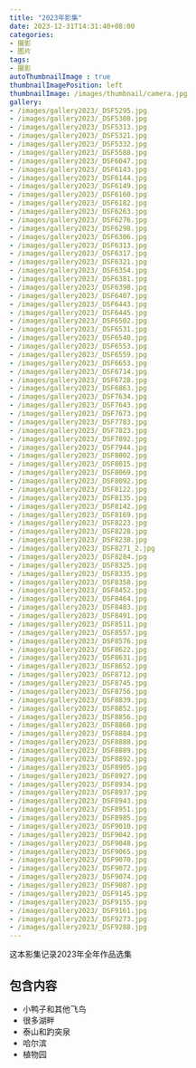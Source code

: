 ```yaml
---
title: "2023年影集"
date: 2023-12-31T14:31:40+08:00
categories:
- 摄影
- 图片
tags:
- 摄影
autoThumbnailImage : true
thumbnailImagePosition: left
thumbnailImage: /images/thumbnail/camera.jpg
gallery:
- /images/gallery2023/_DSF5295.jpg
- /images/gallery2023/_DSF5308.jpg
- /images/gallery2023/_DSF5313.jpg
- /images/gallery2023/_DSF5321.jpg
- /images/gallery2023/_DSF5332.jpg
- /images/gallery2023/_DSF5588.jpg
- /images/gallery2023/_DSF6047.jpg
- /images/gallery2023/_DSF6143.jpg
- /images/gallery2023/_DSF6144.jpg
- /images/gallery2023/_DSF6149.jpg
- /images/gallery2023/_DSF6160.jpg
- /images/gallery2023/_DSF6182.jpg
- /images/gallery2023/_DSF6263.jpg
- /images/gallery2023/_DSF6276.jpg
- /images/gallery2023/_DSF6298.jpg
- /images/gallery2023/_DSF6306.jpg
- /images/gallery2023/_DSF6313.jpg
- /images/gallery2023/_DSF6317.jpg
- /images/gallery2023/_DSF6321.jpg
- /images/gallery2023/_DSF6354.jpg
- /images/gallery2023/_DSF6381.jpg
- /images/gallery2023/_DSF6398.jpg
- /images/gallery2023/_DSF6407.jpg
- /images/gallery2023/_DSF6443.jpg
- /images/gallery2023/_DSF6445.jpg
- /images/gallery2023/_DSF6502.jpg
- /images/gallery2023/_DSF6531.jpg
- /images/gallery2023/_DSF6540.jpg
- /images/gallery2023/_DSF6553.jpg
- /images/gallery2023/_DSF6559.jpg
- /images/gallery2023/_DSF6653.jpg
- /images/gallery2023/_DSF6714.jpg
- /images/gallery2023/_DSF6728.jpg
- /images/gallery2023/_DSF6863.jpg
- /images/gallery2023/_DSF7634.jpg
- /images/gallery2023/_DSF7643.jpg
- /images/gallery2023/_DSF7673.jpg
- /images/gallery2023/_DSF7783.jpg
- /images/gallery2023/_DSF7823.jpg
- /images/gallery2023/_DSF7892.jpg
- /images/gallery2023/_DSF7944.jpg
- /images/gallery2023/_DSF8002.jpg
- /images/gallery2023/_DSF8015.jpg
- /images/gallery2023/_DSF8069.jpg
- /images/gallery2023/_DSF8092.jpg
- /images/gallery2023/_DSF8122.jpg
- /images/gallery2023/_DSF8135.jpg
- /images/gallery2023/_DSF8142.jpg
- /images/gallery2023/_DSF8169.jpg
- /images/gallery2023/_DSF8223.jpg
- /images/gallery2023/_DSF8228.jpg
- /images/gallery2023/_DSF8238.jpg
- /images/gallery2023/_DSF8271_2.jpg
- /images/gallery2023/_DSF8284.jpg
- /images/gallery2023/_DSF8325.jpg
- /images/gallery2023/_DSF8335.jpg
- /images/gallery2023/_DSF8358.jpg
- /images/gallery2023/_DSF8452.jpg
- /images/gallery2023/_DSF8464.jpg
- /images/gallery2023/_DSF8483.jpg
- /images/gallery2023/_DSF8491.jpg
- /images/gallery2023/_DSF8511.jpg
- /images/gallery2023/_DSF8557.jpg
- /images/gallery2023/_DSF8576.jpg
- /images/gallery2023/_DSF8622.jpg
- /images/gallery2023/_DSF8631.jpg
- /images/gallery2023/_DSF8652.jpg
- /images/gallery2023/_DSF8712.jpg
- /images/gallery2023/_DSF8745.jpg
- /images/gallery2023/_DSF8756.jpg
- /images/gallery2023/_DSF8839.jpg
- /images/gallery2023/_DSF8852.jpg
- /images/gallery2023/_DSF8856.jpg
- /images/gallery2023/_DSF8868.jpg
- /images/gallery2023/_DSF8884.jpg
- /images/gallery2023/_DSF8888.jpg
- /images/gallery2023/_DSF8889.jpg
- /images/gallery2023/_DSF8892.jpg
- /images/gallery2023/_DSF8905.jpg
- /images/gallery2023/_DSF8927.jpg
- /images/gallery2023/_DSF8934.jpg
- /images/gallery2023/_DSF8937.jpg
- /images/gallery2023/_DSF8943.jpg
- /images/gallery2023/_DSF8951.jpg
- /images/gallery2023/_DSF8985.jpg
- /images/gallery2023/_DSF9010.jpg
- /images/gallery2023/_DSF9042.jpg
- /images/gallery2023/_DSF9048.jpg
- /images/gallery2023/_DSF9065.jpg
- /images/gallery2023/_DSF9070.jpg
- /images/gallery2023/_DSF9072.jpg
- /images/gallery2023/_DSF9074.jpg
- /images/gallery2023/_DSF9087.jpg
- /images/gallery2023/_DSF9145.jpg
- /images/gallery2023/_DSF9155.jpg
- /images/gallery2023/_DSF9161.jpg
- /images/gallery2023/_DSF9273.jpg
- /images/gallery2023/_DSF9288.jpg
---
```

这本影集记录2023年全年作品选集
<!--more-->
## 包含内容
- 小鸭子和其他飞鸟
- 很多湖畔
- 泰山和趵突泉
- 哈尔滨
- 植物园